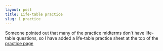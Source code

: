 ```yaml
---
layout: post
title: Life-table practice
slug: 1 practice
---
```


Someone pointed out that many of the practice midterms don't have life-table questions, so I have added a life-table practice sheet at the top of the [practice page](/practice)
